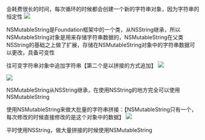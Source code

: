 会耗费很长的时间，每次循环的时候都会创建一个新的字符串对象，因为字符串的恒定性
![](https://tva1.sinaimg.cn/large/0081Kckwly1gly53lb14dj309j02uab2.jpg)

NSMutableString是Foundation框架中的一个类，从NSString继承，所以NSMutableString对象是用来存储字符串数据的，NSMutableString在父类NSString的基础之上做了扩展，存储在NSMutableString对象中的字符串数据可以更改，具备可变性

往可变字符串对象中追加字符串【第二个是以拼接的方式追加】
![](https://tva1.sinaimg.cn/large/0081Kckwly1gly53s1pjpj30do070acc.jpg)

![](https://tva1.sinaimg.cn/large/0081Kckwly1gly53z5gynj30ac02rgmw.jpg)

NSMutableString从NSString继承，在使用NSString的地方完全可以使用NSMutableString

使用NSMutableString来做大批量的字符串拼接：【NSMutableString只有一个，每次修改的时候直接修改的是这个对象中的数据】
![](https://tva1.sinaimg.cn/large/0081Kckwly1gly546qf6vj309a037jsf.jpg)

平时使用NSString，做大量拼接的时候使用NSMutableString